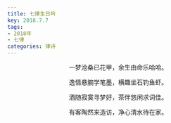 ```yaml
---
title: 七律生日吟
key: 2018.7.7
tags: 
- 2018年 
- 七律
categories: 律诗
---
```


<p align="center">一梦沧桑已花甲，余生由命乐哈哈。
</p>
<p align="center">逸情悬腕学笔墨，横趣坐石钓鱼虾。
</p>
<p align="center">酒随寂寞寻梦好，茶伴悠闲求词佳。
</p>
<p align="center">有客陶然来造访，净心清水待在家。
</p>

